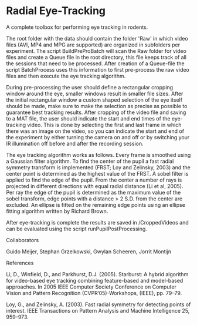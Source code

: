 # Radial Eye-Tracking
A complete toolbox for performing eye tracking in rodents. 

The root folder with the data should contain the folder 'Raw' in which video files (AVI, MP4 and MPG are supported) are organized in subfolders per experiment. The script BuildPreProBatch will scan the Raw folder for video files and create a Queue file in the root directory, this file keeps track of all the sessions that need to be processed. After creation of a Queue-file the script BatchProcess uses this information to first pre-process the raw video files and then execute the eye tracking algorithm. 

During pre-processing the user should define a rectangular cropping window around the eye, smaller windows result in smaller file sizes. After the initial rectangular window a custom shaped selection of the eye itself should be made, make sure to make the selection as precise as possible to guarantee best tracking results. After cropping of the video file and saving to a MAT file, the user should indicate the start and end times of the eye-tracking video. This is done by selecting the first and last frame in which there was an image on the video, so you can indicate the start and end of the experiment by either turning the camera on and off or by switching your IR illumination off before and after the recording session.

The eye tracking algorithm works as follows. Every frame is smoothed using a Gaussian filter algorithm. To find the center of the pupil a fast radial symmetry transform is implemented (FRST; Loy and Zelinsky, 2003) and the center point is determined as the highest value of the FRST. A sobel filter is applied to find the edge of the pupil. From the center a number of rays is projected in different directions with equal radial distance (Li et al, 2005). Per ray the edge of the pupil is determined as the maximum value of the sobel transform, edge points with a distance > 2 S.D. from the center are excluded. An ellipse is fitted on the remaining edge points using an ellipse fitting algorithm written by Richard Brown.

After eye-tracking is complete the results are saved in /CroppedVideos and can be evaluated using the script runPupilPostProcessing.

Collaborators

Guido Meijer, Stephan Grzelkowski, Gwylan Scheeren, Jorrit Montijn

References

Li, D., Winfield, D., and Parkhurst, D.J. (2005). Starburst: A hybrid algorithm for video-based eye tracking combining feature-based and model-based approaches. In 2005 IEEE Computer Society Conference on Computer Vision and Pattern Recognition (CVPR’05)-Workshops, (IEEE), pp. 79–79.

Loy, G., and Zelinsky, A. (2003). Fast radial symmetry for detecting points of interest. IEEE Transactions on Pattern Analysis and Machine Intelligence 25, 959–973.


